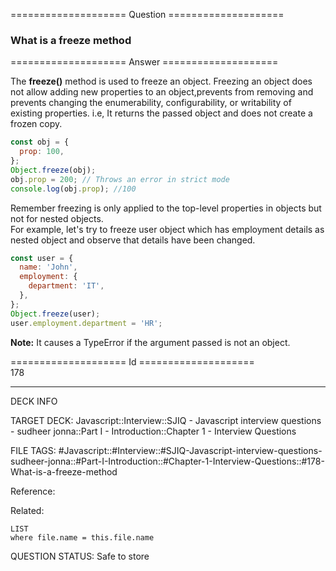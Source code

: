 ==================== Question ====================  

### What is a freeze method  

==================== Answer ====================  

The **freeze()** method is used to freeze an object. Freezing an object does not
allow adding new properties to an object,prevents from removing and prevents
changing the enumerability, configurability, or writability of existing
properties. i.e, It returns the passed object and does not create a frozen copy.

```javascript
const obj = {
  prop: 100,
};
Object.freeze(obj);
obj.prop = 200; // Throws an error in strict mode
console.log(obj.prop); //100
```

Remember freezing is only applied to the top-level properties in objects but not
for nested objects.  
For example, let's try to freeze user object which has employment details as
nested object and observe that details have been changed.

```javascript
const user = {
  name: 'John',
  employment: {
    department: 'IT',
  },
};
Object.freeze(user);
user.employment.department = 'HR';
```

**Note:** It causes a TypeError if the argument passed is not an object.

==================== Id ====================  
178

---

DECK INFO

TARGET DECK: Javascript::Interview::SJIQ - Javascript interview questions - sudheer jonna::Part I - Introduction::Chapter 1 - Interview Questions

FILE TAGS: #Javascript::#Interview::#SJIQ-Javascript-interview-questions-sudheer-jonna::#Part-I-Introduction::#Chapter-1-Interview-Questions::#178-What-is-a-freeze-method

Reference:

Related:

```dataview
LIST
where file.name = this.file.name
```

QUESTION STATUS: Safe to store
